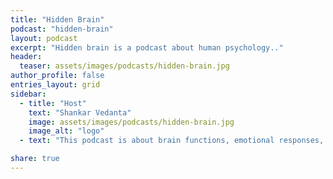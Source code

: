```yaml
---
title: "Hidden Brain"
podcast: "hidden-brain"
layout: podcast
excerpt: "Hidden brain is a podcast about human psychology.."
header:
  teaser: assets/images/podcasts/hidden-brain.jpg
author_profile: false
entries_layout: grid
sidebar:
  - title: "Host"
    text: "Shankar Vedanta"
    image: assets/images/podcasts/hidden-brain.jpg
    image_alt: "logo"
  - text: "This podcast is about brain functions, emotional responses, and cognitive processes & psychology."

share: true
---
```

